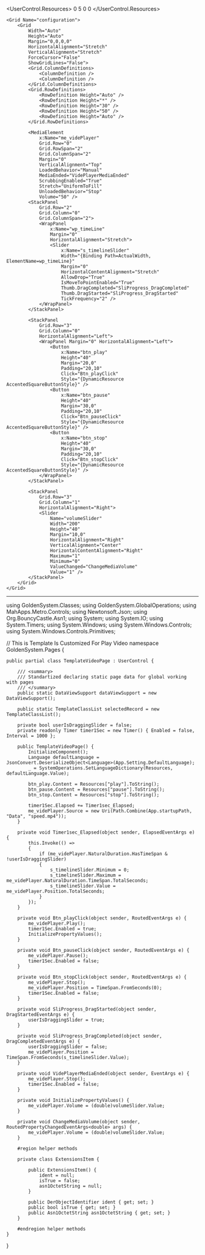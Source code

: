 ﻿<UserControl
    x:Class="GoldenSystem.Pages.TemplateVideoPage"
    xmlns="http://schemas.microsoft.com/winfx/2006/xaml/presentation"
    xmlns:x="http://schemas.microsoft.com/winfx/2006/xaml"
    xmlns:mah="http://metro.mahapps.com/winfx/xaml/controls"
    xmlns:d="http://schemas.microsoft.com/expression/blend/2008"
    xmlns:mc="http://schemas.openxmlformats.org/markup-compatibility/2006"
    xmlns:xceed="clr-namespace:WPFMediaKit.DirectShow.MediaPlayers;assembly=WPFMediaKit"
    Width="Auto"
    Height="Auto"
    d:DesignHeight="500"
    d:DesignWidth="600"
    Tag="Setting"
    mc:Ignorable="d">
    <UserControl.Resources>
        <Thickness x:Key="ControlMargin">0 5 0 0</Thickness>
        <Style
            x:Key="NormalCaseColumnHeader"
            BasedOn="{StaticResource MetroDataGridColumnHeader}"
            TargetType="{x:Type DataGridColumnHeader}">
            <Setter Property="mah:ControlsHelper.ContentCharacterCasing" Value="Normal" />
        </Style>
    </UserControl.Resources>

    <Grid Name="configuration">
        <Grid
            Width="Auto"
            Height="Auto"
            Margin="0,0,0,0"
            HorizontalAlignment="Stretch"
            VerticalAlignment="Stretch"
            ForceCursor="False"
            ShowGridLines="False">
            <Grid.ColumnDefinitions>
                <ColumnDefinition />
                <ColumnDefinition />
            </Grid.ColumnDefinitions>
            <Grid.RowDefinitions>
                <RowDefinition Height="Auto" />
                <RowDefinition Height="*" />
                <RowDefinition Height="30" />
                <RowDefinition Height="50" />
                <RowDefinition Height="Auto" />
            </Grid.RowDefinitions>

            <MediaElement
                x:Name="me_videPlayer"
                Grid.Row="0"
                Grid.RowSpan="2"
                Grid.ColumnSpan="2"
                Margin="0"
                VerticalAlignment="Top"
                LoadedBehavior="Manual"
                MediaEnded="VidePlayerMediaEnded"
                ScrubbingEnabled="True"
                Stretch="UniformToFill"
                UnloadedBehavior="Stop"
                Volume="50" />
            <StackPanel
                Grid.Row="2"
                Grid.Column="0"
                Grid.ColumnSpan="2">
                <WrapPanel
                    x:Name="wp_timeLine"
                    Margin="0"
                    HorizontalAlignment="Stretch">
                    <Slider
                        x:Name="s_timelineSlider"
                        Width="{Binding Path=ActualWidth, ElementName=wp_timeLine}"
                        Margin="0"
                        HorizontalContentAlignment="Stretch"
                        AllowDrop="True"
                        IsMoveToPointEnabled="True"
                        Thumb.DragCompleted="SliProgress_DragCompleted"
                        Thumb.DragStarted="SliProgress_DragStarted"
                        TickFrequency="2" />
                </WrapPanel>
            </StackPanel>

            <StackPanel
                Grid.Row="3"
                Grid.Column="0"
                HorizontalAlignment="Left">
                <WrapPanel Margin="0" HorizontalAlignment="Left">
                    <Button
                        x:Name="btn_play"
                        Height="40"
                        Margin="20,0"
                        Padding="20,10"
                        Click="Btn_playClick"
                        Style="{DynamicResource AccentedSquareButtonStyle}" />
                    <Button
                        x:Name="btn_pause"
                        Height="40"
                        Margin="30,0"
                        Padding="20,10"
                        Click="Btn_pauseClick"
                        Style="{DynamicResource AccentedSquareButtonStyle}" />
                    <Button
                        x:Name="btn_stop"
                        Height="40"
                        Margin="30,0"
                        Padding="20,10"
                        Click="Btn_stopClick"
                        Style="{DynamicResource AccentedSquareButtonStyle}" />
                </WrapPanel>
            </StackPanel>

            <StackPanel
                Grid.Row="3"
                Grid.Column="1"
                HorizontalAlignment="Right">
                <Slider
                    Name="volumeSlider"
                    Width="200"
                    Height="40"
                    Margin="10,0"
                    HorizontalAlignment="Right"
                    VerticalAlignment="Center"
                    HorizontalContentAlignment="Right"
                    Maximum="1"
                    Minimum="0"
                    ValueChanged="ChangeMediaVolume"
                    Value="1" />
            </StackPanel>
        </Grid>
    </Grid>
</UserControl>

----------------------------------------------------------------------------------------------------------------

using GoldenSystem.Classes;
using GoldenSystem.GlobalOperations;
using MahApps.Metro.Controls;
using Newtonsoft.Json;
using Org.BouncyCastle.Asn1;
using System;
using System.IO;
using System.Timers;
using System.Windows;
using System.Windows.Controls;
using System.Windows.Controls.Primitives;

// This is Template Is Customized For Play Video
namespace GoldenSystem.Pages {

    public partial class TemplateVideoPage : UserControl {

        /// <summary>
        /// Standartized declaring static page data for global vorking with pages
        /// </summary>
        public static DataViewSupport dataViewSupport = new DataViewSupport();

        public static TemplateClassList selectedRecord = new TemplateClassList();

        private bool userIsDraggingSlider = false;
        private readonly Timer timer1Sec = new Timer() { Enabled = false, Interval = 1000 };

        public TemplateVideoPage() {
            InitializeComponent();
            Language defaultLanguage = JsonConvert.DeserializeObject<Language>(App.Setting.DefaultLanguage);
            _ = SystemOperations.SetLanguageDictionary(Resources, defaultLanguage.Value);

            btn_play.Content = Resources["play"].ToString();
            btn_pause.Content = Resources["pause"].ToString();
            btn_stop.Content = Resources["stop"].ToString();

            timer1Sec.Elapsed += Timer1sec_Elapsed;
            me_videPlayer.Source = new Uri(Path.Combine(App.startupPath, "Data", "speed.mp4"));
        }

        private void Timer1sec_Elapsed(object sender, ElapsedEventArgs e) {
            this.Invoke(() =>
            {
                if (me_videPlayer.NaturalDuration.HasTimeSpan & !userIsDraggingSlider)
                {
                    s_timelineSlider.Minimum = 0;
                    s_timelineSlider.Maximum = me_videPlayer.NaturalDuration.TimeSpan.TotalSeconds;
                    s_timelineSlider.Value = me_videPlayer.Position.TotalSeconds;
                }
            });
        }

        private void Btn_playClick(object sender, RoutedEventArgs e) {
            me_videPlayer.Play();
            timer1Sec.Enabled = true;
            InitializePropertyValues();
        }

        private void Btn_pauseClick(object sender, RoutedEventArgs e) {
            me_videPlayer.Pause();
            timer1Sec.Enabled = false;
        }

        private void Btn_stopClick(object sender, RoutedEventArgs e) {
            me_videPlayer.Stop();
            me_videPlayer.Position = TimeSpan.FromSeconds(0);
            timer1Sec.Enabled = false;
        }

        private void SliProgress_DragStarted(object sender, DragStartedEventArgs e) {
            userIsDraggingSlider = true;
        }

        private void SliProgress_DragCompleted(object sender, DragCompletedEventArgs e) {
            userIsDraggingSlider = false;
            me_videPlayer.Position = TimeSpan.FromSeconds(s_timelineSlider.Value);
        }

        private void VidePlayerMediaEnded(object sender, EventArgs e) {
            me_videPlayer.Stop();
            timer1Sec.Enabled = false;
        }

        private void InitializePropertyValues() {
            me_videPlayer.Volume = (double)volumeSlider.Value;
        }

        private void ChangeMediaVolume(object sender, RoutedPropertyChangedEventArgs<double> args) {
            me_videPlayer.Volume = (double)volumeSlider.Value;
        }

        #region helper methods

        private class ExtensionsItem {

            public ExtensionsItem() {
                ident = null;
                isTrue = false;
                asn1OctetString = null;
            }

            public DerObjectIdentifier ident { get; set; }
            public bool isTrue { get; set; }
            public Asn1OctetString asn1OctetString { get; set; }
        }

        #endregion helper methods
    }
}